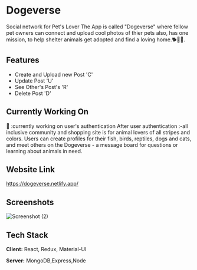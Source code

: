 
# Dogeverse
Social network for Pet's Lover
The App is called "Dogeverse" where fellow pet owners can connect and upload cool photos of thier pets also,
has one mission, to help shelter animals get adopted and find a loving home.🐕🐩🐶.


## Features

- Create and Upload new Post 'C'
- Update Post 'U'
- See Other's Post's 'R'
- Delete Post 'D'


## Currently  Working On
📢 :currently working on user's authentication
After user authentication :-all inclusive community and shopping site is for animal lovers of all stripes and colors. Users can create profiles for their fish, birds, reptiles, dogs and cats, and meet others on the Dogeverse - a message board for questions or learning about animals in need.

## Website Link
https://dogeverse.netlify.app/
## Screenshots

![Screenshot (2)](https://user-images.githubusercontent.com/78685271/175807089-885efab0-6c14-4317-ad27-190e80f78f03.png)

## Tech Stack

**Client:** React, Redux, Material-UI

**Server:** MongoDB,Express,Node

